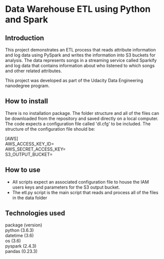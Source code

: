 # Data Warehouse ETL using Python and Spark

## Introduction

This project demonstrates an ETL process that reads attribute information and log data using PySpark and writes the information into S3 buckets for analysis.  The data represents songs in a streaming service called Sparkify and log data that contains information about who listened to which songs and other related attributes.

This project was developed as part of the Udacity Data Engineering nanodegree program.

## How to install
There is no installation package.  The folder structure and all of the files can be downloaded from the repository and saved directly on a local computer.  The code expects a configuration file called 'dl.cfg' to be included.  The structure of the configuration file should be:

\[AWS\] <br>
AWS_ACCESS_KEY_ID=<br>
AWS_SECRET_ACCESS_KEY=<br>
S3_OUTPUT_BUCKET=<br>

## How to use
* All scripts expect an associated configuration file to house the IAM users keys and parameters for the S3 output bucket.
* The <span>etl.py</span> script is the main script that reads and process all of the files in the data folder

## Technologies used
package (version) <br>
python (3.6.3) <br>
datetime (3.6) <br>
os (3.6) <br>
pyspark (2.4.3) <br>
pandas (0.23.3) <br>
